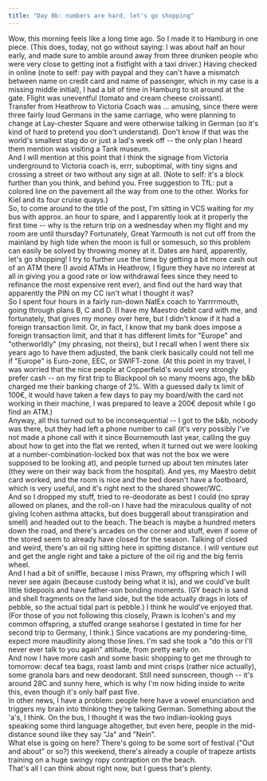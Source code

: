 ```yaml
---
title: "Day 0b: numbers are hard, let's go shopping"
---
```


<p>Wow, this morning feels like a long time ago.
So I made it to Hamburg in one piece. (This does, today, not go without saying: I was about half an hour early, and made sure to amble around away from three drunken people who were very close to getting inot a fistfight with a taxi driver.)
Having checked in online (note to self: pay with paypal and they can't have a mismatch between name on credit card and name of passenger, which in my case is a missing middle initial), I had a bit of time in Hamburg to sit around at the gate. Flight was uneventful (tomato and cream cheese croissant). 
<br/>
Transfer from Heathrow to Victoria Coach was ... amusing, since there were three fairly loud Germans in the same carriage, who were planning to change at Lay-chester Square and were otherwise talking in German (so it's kind of hard to pretend you don't understand). Don't know if that was the world's smallest stag do or just a lad's week off -- the only plan I heard them mention was visiting a Tank museum.
<br/>
And I will mention at this point that I think the signage from Victoria underground to Victoria coach is, errr, suboptimal, with tiny signs and crossing a street or two without any sign at all. (Note to self: it's a block further than you think, and behind you. Free suggestion to TfL: put a colored line on the pavement all the way from one to the other. Works for Kiel and its four cruise quays.)
<br/>
So, to come around to the title of the post, I'm sitting in VCS waiting for my bus with approx. an hour to spare, and I apparently look at it properly the first time -- why is the return trip on a wednesday when my flight and my room are until thursday? Fortunately, Great Yarmouth is not cut off from the mainland by high tide when the moon is full or somesuch, so this problem can easily be solved by throwing money at it. Dates are hard, apparently, let's go shopping! I try to further use the time by getting a bit more cash out of an ATM there (I avoid ATMs in Heathrow, I figure they have no interest at all in giving you a good rate or low withdrawal fees since they need to refinance the most expensive rent ever), and find out the hard way that apparently the PIN on my CC isn't what I thought it was?
<br/>
So I spent four hours in a fairly run-down NatEx coach to Yarrrrmouth, going through plans B, C and D. (I have my Maestro debit card with me, and fortunately, that gives my money over here, but I didn't know if it had a foreign transaction limit. Or, in fact, I know that my bank does impose a foreign transaction limit, and that it has different limits for "Europe" and "otherworldly" (my phrasing, not theirs), but I recall when I went there six years ago to have them adjusted, the bank clerk basically could not tell me if "Europe" is Euro-zone, EEC, or SWIFT-zone. (At this point in my travel, I was worried that the nice people at Copperfield's would very strongly prefer cash -- on my first trip to Blackpool oh so many moons ago, the b&b charged me their banking charge of 2%. With a guessed daily tx limit of 100€, it would have taken a few days to pay my board/with the card not working in their machine, I was prepared to leave a 200€ deposit while I go find an ATM.)
<br/>
Anyway, all this turned out to be inconsequential -- I got to the b&b, nobody was there, but they had left a phone number to call (it's very possibly I've not made a phone call with it since Bournemouth last year, calling the guy about how to get into the flat we rented, when it turned out we were looking at a number-combination-locked box that was not the box we were supposed to be looking at), and people turned up about ten minutes later (they were on their way back from the hospital). And yes, my Maestro debit card worked, and the room is nice and the bed doesn't have a footboard, which is very useful, and it's right next to the shared shower/WC.
<br/>
And so I dropped my stuff, tried to re-deodorate as best I could (no spray allowed on planes, and the roll-on I have had the miraculous quality of not giving lcohen asthma attacks, but does buggerall about transpiration and smell) and headed out to the beach. The beach is maybe a hundred meters down the road, and there's arcades on the corner and stuff, even if some of the stored seem to already have closed for the season. Talking of closed and weird, there's an oil rig sitting here in spitting distance. I will venture out and get the angle right and take a picture of the oil rig and the big ferris wheel.
<br/>
And I had a bit of sniffle, because I miss Prawn, my offspring which I will never see again (because custody being what it is), and we could've built little tidepools and have father-son bonding moments. (GY beach is sand and shell fragments on the land side, but the tide actually drags in lots of pebble, so the actual tidal part is pebble.) I think he would've enjoyed that. (For those of you not following this closely, Prawn is lcohen's and my common offspring, a stuffed orange seahorse I gestated in time for her second trip to Germany, I think.) Since vacations are my pondering-time, expect more maudlinity along those lines. I'm sad she took a "do this or I'll never ever talk to you again" attitude, from pretty early on. 
<br/>
And now I have more cash and some basic shopping to get me through to tomorrow: decaf tea bags, roast lamb and mint crisps (rather nice actually), some granola bars and new deodorant. Still need sunscreen, though -- it's around 28C and sunny here, which is why I'm now hiding inside to write this, even though it's only half past five.
<br/>
In other news, I have a problem: people here have a vowel enunciation and triggers my brain into thinking they're talking German. Something about the 'a's, I think. On the bus, I thought it was the two indian-looking guys speaking some third language altogether, but even here, people in the mid-distance sound like they say "Ja" and "Nein".
<br/>
What else is going on here? There's going to be some sort of festival ("Out and about" or so?) this weekend, there's already a couple of trapeze artists training on a huge swingy ropy contraption on the beach.
<br/>
That's all I can think about right now, but I guess that's plenty.</p>
